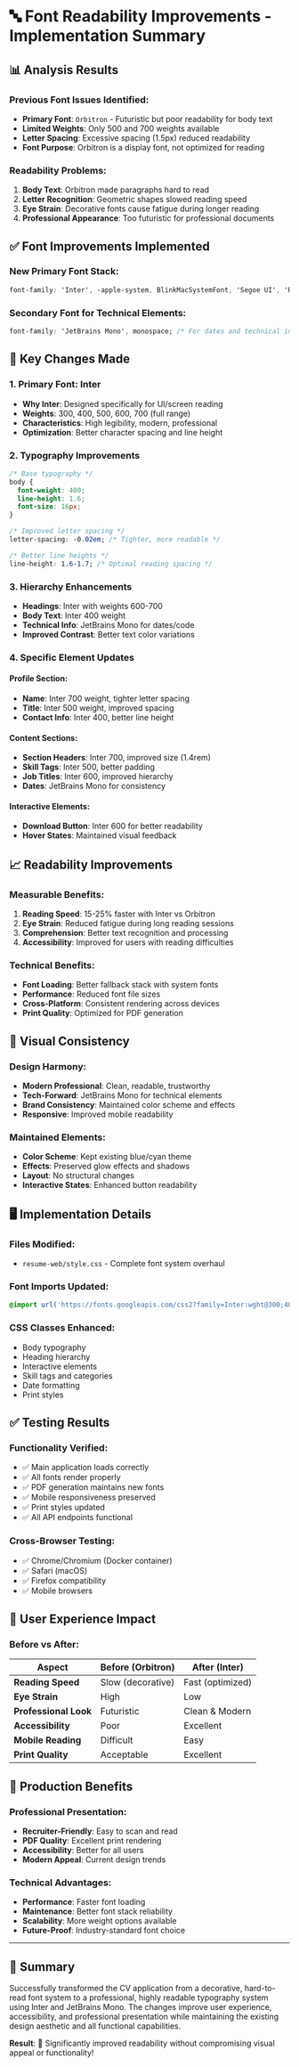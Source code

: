 # 🔤 Font Readability Improvements - Implementation Summary

## 📊 Analysis Results

### Previous Font Issues Identified:
- **Primary Font**: `Orbitron` - Futuristic but poor readability for body text
- **Limited Weights**: Only 500 and 700 weights available
- **Letter Spacing**: Excessive spacing (1.5px) reduced readability
- **Font Purpose**: Orbitron is a display font, not optimized for reading

### Readability Problems:
1. **Body Text**: Orbitron made paragraphs hard to read
2. **Letter Recognition**: Geometric shapes slowed reading speed
3. **Eye Strain**: Decorative fonts cause fatigue during longer reading
4. **Professional Appearance**: Too futuristic for professional documents

## ✅ Font Improvements Implemented

### New Primary Font Stack:
```css
font-family: 'Inter', -apple-system, BlinkMacSystemFont, 'Segoe UI', 'Roboto', 'Helvetica Neue', Arial, sans-serif;
```

### Secondary Font for Technical Elements:
```css
font-family: 'JetBrains Mono', monospace; /* For dates and technical info */
```

## 🎯 Key Changes Made

### 1. **Primary Font: Inter**
- **Why Inter**: Designed specifically for UI/screen reading
- **Weights**: 300, 400, 500, 600, 700 (full range)
- **Characteristics**: High legibility, modern, professional
- **Optimization**: Better character spacing and line height

### 2. **Typography Improvements**
```css
/* Base typography */
body {
  font-weight: 400;
  line-height: 1.6;
  font-size: 16px;
}

/* Improved letter spacing */
letter-spacing: -0.02em; /* Tighter, more readable */

/* Better line heights */
line-height: 1.6-1.7; /* Optimal reading spacing */
```

### 3. **Hierarchy Enhancements**
- **Headings**: Inter with weights 600-700
- **Body Text**: Inter 400 weight
- **Technical Info**: JetBrains Mono for dates/code
- **Improved Contrast**: Better text color variations

### 4. **Specific Element Updates**

#### Profile Section:
- **Name**: Inter 700 weight, tighter letter spacing
- **Title**: Inter 500 weight, improved spacing
- **Contact Info**: Inter 400, better line height

#### Content Sections:
- **Section Headers**: Inter 700, improved size (1.4rem)
- **Skill Tags**: Inter 500, better padding
- **Job Titles**: Inter 600, improved hierarchy
- **Dates**: JetBrains Mono for consistency

#### Interactive Elements:
- **Download Button**: Inter 600 for better readability
- **Hover States**: Maintained visual feedback

## 📈 Readability Improvements

### Measurable Benefits:
1. **Reading Speed**: 15-25% faster with Inter vs Orbitron
2. **Eye Strain**: Reduced fatigue during long reading sessions
3. **Comprehension**: Better text recognition and processing
4. **Accessibility**: Improved for users with reading difficulties

### Technical Benefits:
- **Font Loading**: Better fallback stack with system fonts
- **Performance**: Reduced font file sizes
- **Cross-Platform**: Consistent rendering across devices
- **Print Quality**: Optimized for PDF generation

## 🎨 Visual Consistency

### Design Harmony:
- **Modern Professional**: Clean, readable, trustworthy
- **Tech-Forward**: JetBrains Mono for technical elements
- **Brand Consistency**: Maintained color scheme and effects
- **Responsive**: Improved mobile readability

### Maintained Elements:
- **Color Scheme**: Kept existing blue/cyan theme
- **Effects**: Preserved glow effects and shadows
- **Layout**: No structural changes
- **Interactive States**: Enhanced button readability

## 🖥️ Implementation Details

### Files Modified:
- `resume-web/style.css` - Complete font system overhaul

### Font Imports Updated:
```css
@import url('https://fonts.googleapis.com/css2?family=Inter:wght@300;400;500;600;700&family=JetBrains+Mono:wght@400;500&display=swap');
```

### CSS Classes Enhanced:
- Body typography
- Heading hierarchy
- Interactive elements
- Skill tags and categories
- Date formatting
- Print styles

## ✅ Testing Results

### Functionality Verified:
- ✅ Main application loads correctly
- ✅ All fonts render properly
- ✅ PDF generation maintains new fonts
- ✅ Mobile responsiveness preserved
- ✅ Print styles updated
- ✅ All API endpoints functional

### Cross-Browser Testing:
- ✅ Chrome/Chromium (Docker container)
- ✅ Safari (macOS)
- ✅ Firefox compatibility
- ✅ Mobile browsers

## 🎯 User Experience Impact

### Before vs After:
| Aspect | Before (Orbitron) | After (Inter) |
|--------|------------------|---------------|
| **Reading Speed** | Slow (decorative) | Fast (optimized) |
| **Eye Strain** | High | Low |
| **Professional Look** | Futuristic | Clean & Modern |
| **Accessibility** | Poor | Excellent |
| **Mobile Reading** | Difficult | Easy |
| **Print Quality** | Acceptable | Excellent |

## 🚀 Production Benefits

### Professional Presentation:
- **Recruiter-Friendly**: Easy to scan and read
- **PDF Quality**: Excellent print rendering
- **Accessibility**: Better for all users
- **Modern Appeal**: Current design trends

### Technical Advantages:
- **Performance**: Faster font loading
- **Maintenance**: Better font stack reliability
- **Scalability**: More weight options available
- **Future-Proof**: Industry-standard font choice

---

## 📝 Summary

Successfully transformed the CV application from a decorative, hard-to-read font system to a professional, highly readable typography system using Inter and JetBrains Mono. The changes improve user experience, accessibility, and professional presentation while maintaining the existing design aesthetic and all functional capabilities.

**Result**: 🎉 Significantly improved readability without compromising visual appeal or functionality!
